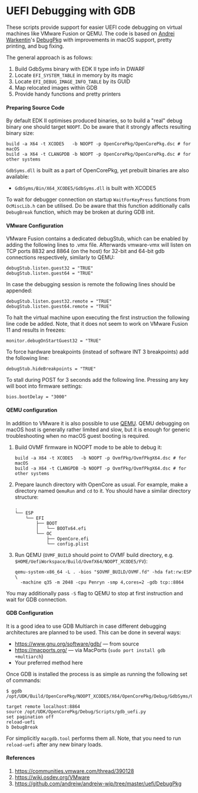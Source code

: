 UEFI Debugging with GDB
=======================

These scripts provide support for easier UEFI code debugging on virtual machines like VMware Fusion
or QEMU. The code is based on [Andrei Warkentin](https://github.com/andreiw)'s
[DebugPkg](https://github.com/andreiw/andreiw-wip/tree/master/uefi/DebugPkg) with improvements
in macOS support, pretty printing, and bug fixing.

The general approach is as follows:

1. Build GdbSyms binary with EDK II type info in DWARF
1. Locate `EFI_SYSTEM_TABLE` in memory by its magic
1. Locate `EFI_DEBUG_IMAGE_INFO_TABLE` by its GUID
1. Map relocated images within GDB
1. Provide handy functions and pretty printers

#### Preparing Source Code

By default EDK II optimises produced binaries, so to build a "real" debug binary one should target
`NOOPT`. Do be aware that it strongly affects resulting binary size:

```
build -a X64 -t XCODE5   -b NOOPT -p OpenCorePkg/OpenCorePkg.dsc # for macOS
build -a X64 -t CLANGPDB -b NOOPT -p OpenCorePkg/OpenCorePkg.dsc # for other systems
```

`GdbSyms.dll` is built as a part of OpenCorePkg, yet prebuilt binaries are also available:

- `GdbSyms/Bin/X64_XCODE5/GdbSyms.dll` is built with XCODE5

To wait for debugger connection on startup `WaitForKeyPress` functions from `OcMiscLib.h` can be
utilised. Do be aware that this function additionally calls `DebugBreak` function, which may
be broken at during GDB init.

#### VMware Configuration

VMware Fusion contains a dedicated debugStub, which can be enabled by adding the following
lines to .vmx file. Afterwards vmware-vmx will listen on TCP ports 8832 and 8864 (on the host)
for 32-bit and 64-bit gdb connections respectively, similarly to QEMU:
```
debugStub.listen.guest32 = "TRUE"
debugStub.listen.guest64 = "TRUE"
```

In case the debugging session is remote the following lines should be appended:
```
debugStub.listen.guest32.remote = "TRUE"
debugStub.listen.guest64.remote = "TRUE"
```

To halt the virtual machine upon executing the first instruction the following line code be added.
Note, that it does not seem to work on VMware Fusion 11 and results in freezes:
```
monitor.debugOnStartGuest32 = "TRUE"
```

To force hardware breakpoints (instead of software INT 3 breakpoints) add the following line:
```
debugStub.hideBreakpoints = "TRUE"
```

To stall during POST for 3 seconds add the following line. Pressing any key will boot into firmware
settings:
```
bios.bootDelay = "3000"
```

#### QEMU configuration

In addition to VMware it is also possible to use [QEMU](https://www.qemu.org). QEMU debugging
on macOS host is generally rather limited and slow, but it is enough for generic troubleshooting
when no macOS guest booting is required.

1. Build OVMF firmware in NOOPT mode to be able to debug it:

    ```
    build -a X64 -t XCODE5   -b NOOPT -p OvmfPkg/OvmfPkgX64.dsc # for macOS
    build -a X64 -t CLANGPDB -b NOOPT -p OvmfPkg/OvmfPkgX64.dsc # for other systems
    ```

2. Prepare launch directory with OpenCore as usual. For example, make a directory named
    `QemuRun` and `cd` to it. You should have a similar directory structure:

    ```
    .
    └── ESP
        └── EFI
            ├── BOOT
            │   └── BOOTx64.efi
            └── OC
                ├── OpenCore.efi
                └── config.plist
    ```

3. Run QEMU (`OVMF_BUILD` should point to OVMF build directory, e.g.
    `$HOME/UefiWorkspace/Build/OvmfX64/NOOPT_XCODE5/FV`):

    ```
    qemu-system-x86_64 -L . -bios "$OVMF_BUILD/OVMF.fd" -hda fat:rw:ESP \
      -machine q35 -m 2048 -cpu Penryn -smp 4,cores=2 -gdb tcp::8864
    ```

You may additionally pass `-S` flag to QEMU to stop at first instruction
and wait for GDB connection.

#### GDB Configuration

It is a good idea to use GDB Multiarch in case different debugging architectures are planned to be
used. This can be done in several ways:

- https://www.gnu.org/software/gdb/ — from source
- https://macports.org/ — via MacPorts (`sudo port install gdb +multiarch`)
- Your preferred method here

Once GDB is installed the process is as simple as running the following set of commands:

```
$ ggdb /opt/UDK/Build/OpenCorePkg/NOOPT_XCODE5/X64/OpenCorePkg/Debug/GdbSyms/GdbSyms/DEBUG/GdbSyms.dll.dSYM/Contents/Resources/DWARF/GdbSyms.dll

target remote localhost:8864
source /opt/UDK/OpenCorePkg/Debug/Scripts/gdb_uefi.py
set pagination off
reload-uefi
b DebugBreak
```

For simplicitly `macgdb.tool` performs them all. Note, that you need to run `reload-uefi`
after any new binary loads.

#### References

1. https://communities.vmware.com/thread/390128
1. https://wiki.osdev.org/VMware
1. https://github.com/andreiw/andreiw-wip/tree/master/uefi/DebugPkg
